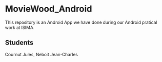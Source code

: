 # MovieWood_Android

This repository is an Android App we have done during our Android pratical work at ISIMA.

## Students
Cournut Jules, Neboit Jean-Charles
